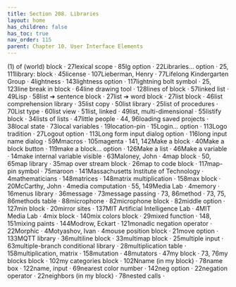 ```yaml
---
title: Section 208. Libraries
layout: home
has_children: false
has_toc: true
nav_order: 115
parent: Chapter 10. User Interface Elements
---
```


(1) of (world) block · 27lexical scope · 85lg option · 22Libraries...
option · 25, 111library: block · 45license · 107Lieberman, Henry ·
77Lifelong Kindergarten Group · 4lightness · 143lightness option ·
117lightning bolt symbol · 25, 123line break in block · 64line drawing
tool · 128lines of block · 57linked list · 49Lisp · 58list ➔ sentence
block · 27list ➔ word block · 27list block · 46list comprehension
library · 35list copy · 50list library · 25list of procedures · 70List
type · 60list view · 51list, linked · 49list, multi-dimensional ·
55listify block · 34lists of lists · 47little people · 44, 96loading
saved projects · 38local state · 73local variables · 19location-pin ·
15Login... option · 113Logo tradition · 27Logout option · 113Long form
input dialog option · 116long input name dialog · 59Mmacros · 105magenta
· 141, 142Make a block · 40Make a block button · 119make a block...
option · 126Make a list · 46Make a variable · 14make internal variable
visible · 63Maloney, John · 4map block · 50, 65map library · 35map over
stream block · 26map to code block · 117map-pin symbol · 75maroon ·
141Massachusetts Institute of Technology · 4mathematicians · 148matrices
· 148matrix multiplication · 158max block · 20McCarthy, John · 4media
computation · 55, 149Media Lab · 4memory · 16menus library · 36message ·
73message passing · 73, 86method · 73, 75, 86methods table ·
88microphone · 82microphone block · 82middle option · 127min block ·
20mirror sites · 137MIT Artificial Intelligence Lab · 4MIT Media Lab ·
4mix block · 140mix colors block · 29mixed function · 148, 151mixing
paints · 144Modrow, Eckart · 121monadic negation operator · 22Morphic ·
4Motyashov, Ivan · 4mouse position block · 21move option · 133MQTT
library · 36multiline block · 33multimap block · 25multiple input ·
63multiple-branch conditional library · 28multiplication table ·
158multiplication, matrix · 158mutation · 48mutators · 47my block · 73,
76my blocks block · 102my categories block · 102Nname (in my block) ·
78name box · 122name, input · 69nearest color number · 142neg option ·
22negation operator · 22neighbors (in my block) · 78nested calls ·
